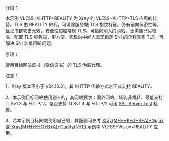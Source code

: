 介绍：

本示例 VLESS+XHTTP+REALITY 为 Xray 的 VLESS+XHTTP+TLS 应用的代替。TLS 由 REALITY 取代，可消除服务端 TLS 指纹特征，仍有前向保密性等，且证书链攻击无效，安全性超越常规 TLS。可指向别人的网站，无需自己买域名、配置 TLS 服务端，更方便，实现向中间人呈现指定 SNI 的全程真实 TLS，可解决 SNI 名单阻断问题。

原理：

使用目标网站证书（受信证书）的 TLS 伪装代理。

注意：

1、Xray 版本不小于 v24.10.31，其 XHTTP 传输方式才正式支持 REALITY。

2、本示例目标网站使用别人的，其网站要求：国外网站、域名非跳转、最低支持 TLSv1.3 与 HTTP/2。是否支持 TLSv1.3 与 HTTP/2 可用 [SSL Server Test](https://www.ssllabs.com/ssltest/) 检查。

3、若本示例目标网站使用自己的，其配置可参考 [Xray(M+H+K+G+B+A)+Nginx](https://github.com/lxhao61/integrated-examples/tree/main/Xray(M%2BH%2BK%2BG%2BB%2BA)%2BNginx) 或 [Xray(M+H+K+G+B+A)+Caddy(N+T)](https://github.com/lxhao61/integrated-examples/tree/main/Xray(M%2BH%2BK%2BG%2BB%2BA)%2BCaddy(N%2BT)) 示例中 VLESS+Vision+REALITY 应用。

